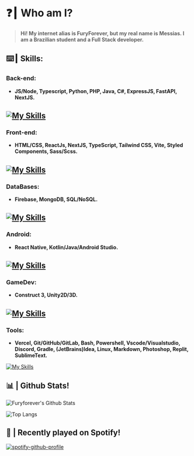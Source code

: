 # ❓┃ Who am I?
> **Hi! My internet alias is FuryForever, but my real name is Messias. I am a Brazilian student and a Full Stack developer.**

## ⌨️┃ Skills:

### Back-end:
+ **JS/Node, Typescript, Python, PHP, Java, C#, ExpressJS, FastAPI, NextJS.**

[![My Skills](https://skillicons.dev/icons?i=js,nodejs,typescript,python,php,java,cs,expressjs,fastapi,nextjs)](https://skillicons.dev)
---
### Front-end:
+ **HTML/CSS, ReactJs, NextJS, TypeScript, Tailwind CSS, Vite, Styled Components, Sass/Scss.**

[![My Skills](https://skillicons.dev/icons?i=html,css,react,nextjs,typescript,tailwind,vite,styledcomponents,sass,scss)](https://skillicons.dev)
---
### DataBases:
+ **Firebase, MongoDB, SQL/NoSQL.**

[![My Skills](https://skillicons.dev/icons?i=firebase,mongodb,mysql,postgresql,sqlite)](https://skillicons.dev)
---
### Android:
+ **React Native, Kotlin/Java/Android Studio.**

[![My Skills](https://skillicons.dev/icons?i=react,kotlin,java,androidstudio)](https://skillicons.dev)
---
### GameDev:
+ **Construct 3, Unity2D/3D.**

[![My Skills](https://skillicons.dev/icons?i=unity)](https://skillicons.dev)
---
### Tools:
+ **Vercel, Git/GitHub/GitLab, Bash, Powershell, Vscode/Visualstudio, Discord, Gradle, (JetBrains)Idea, Linux, Markdown, Photoshop, Replit, SublimeText.**

[![My Skills](https://skillicons.dev/icons?i=vercel,git,github,gitlab,bash,powershell,vscode,visualstudio,discord,gradle,idea,linux,md,ps,replit)](https://skillicons.dev)
## 📊 | Github Stats!
![Furyforever's Github Stats](https://github-readme-stats.vercel.app/api?username=Furyforev3r&count_private=true&show_icons=true&theme=dracula)

![Top Langs](https://github-readme-stats.vercel.app/api/top-langs/?username=Furyforev3r&layout=compact&theme=dracula)

## 🎵 | Recently played on Spotify!
[![spotify-github-profile](https://spotify-github-profile.vercel.app/api/view?uid=zc80ofmfaed1nk2xijgr5ue4u&cover_image=true&theme=default&show_offline=false&background_color=1a1a1a&interchange=true&bar_color=ebebeb&bar_color_cover=true)](https://spotify-github-profile.vercel.app/api/view?uid=zc80ofmfaed1nk2xijgr5ue4u&redirect=true)

<!-- [![Furyforev3r's wakatime stats](https://github-readme-stats.vercel.app/api/wakatime?username=Furyforev3r&layout=compact)](https://github.com/anuraghazra/github-readme-stats) -->
